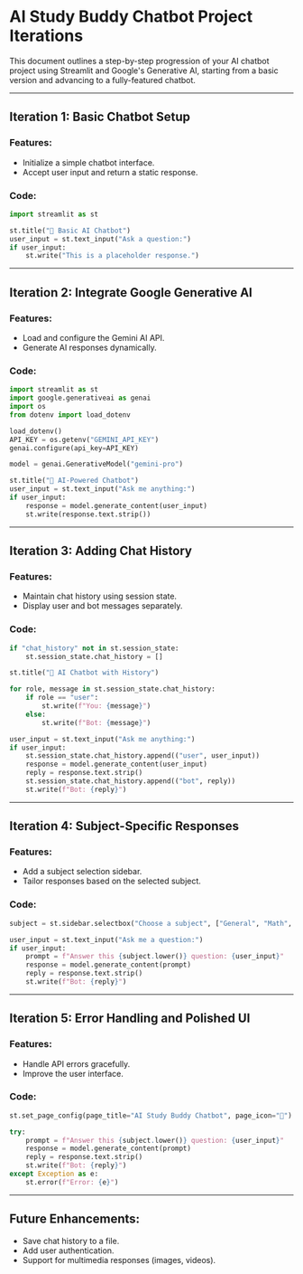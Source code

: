 # AI Study Buddy Chatbot Project Iterations

This document outlines a step-by-step progression of your AI chatbot project using Streamlit and Google's Generative AI, starting from a basic version and advancing to a fully-featured chatbot.

---

## **Iteration 1: Basic Chatbot Setup**

### Features:

- Initialize a simple chatbot interface.
- Accept user input and return a static response.

### Code:

```python
import streamlit as st

st.title("🤖 Basic AI Chatbot")
user_input = st.text_input("Ask a question:")
if user_input:
    st.write("This is a placeholder response.")
```

---

## **Iteration 2: Integrate Google Generative AI**

### Features:

- Load and configure the Gemini AI API.
- Generate AI responses dynamically.

### Code:

```python
import streamlit as st
import google.generativeai as genai
import os
from dotenv import load_dotenv

load_dotenv()
API_KEY = os.getenv("GEMINI_API_KEY")
genai.configure(api_key=API_KEY)

model = genai.GenerativeModel("gemini-pro")

st.title("🤖 AI-Powered Chatbot")
user_input = st.text_input("Ask me anything:")
if user_input:
    response = model.generate_content(user_input)
    st.write(response.text.strip())
```

---

## **Iteration 3: Adding Chat History**

### Features:

- Maintain chat history using session state.
- Display user and bot messages separately.

### Code:

```python
if "chat_history" not in st.session_state:
    st.session_state.chat_history = []

st.title("🤖 AI Chatbot with History")

for role, message in st.session_state.chat_history:
    if role == "user":
        st.write(f"You: {message}")
    else:
        st.write(f"Bot: {message}")

user_input = st.text_input("Ask me anything:")
if user_input:
    st.session_state.chat_history.append(("user", user_input))
    response = model.generate_content(user_input)
    reply = response.text.strip()
    st.session_state.chat_history.append(("bot", reply))
    st.write(f"Bot: {reply}")
```

---

## **Iteration 4: Subject-Specific Responses**

### Features:

- Add a subject selection sidebar.
- Tailor responses based on the selected subject.

### Code:

```python
subject = st.sidebar.selectbox("Choose a subject", ["General", "Math", "Science"])

user_input = st.text_input("Ask me a question:")
if user_input:
    prompt = f"Answer this {subject.lower()} question: {user_input}"
    response = model.generate_content(prompt)
    reply = response.text.strip()
    st.write(f"Bot: {reply}")
```

---

## **Iteration 5: Error Handling and Polished UI**

### Features:

- Handle API errors gracefully.
- Improve the user interface.

### Code:

```python
st.set_page_config(page_title="AI Study Buddy Chatbot", page_icon="🤖")

try:
    prompt = f"Answer this {subject.lower()} question: {user_input}"
    response = model.generate_content(prompt)
    reply = response.text.strip()
    st.write(f"Bot: {reply}")
except Exception as e:
    st.error(f"Error: {e}")
```

---

## **Future Enhancements:**

- Save chat history to a file.
- Add user authentication.
- Support for multimedia responses (images, videos).

